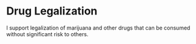 # Drug Legalization

I support legalization of marijuana and other drugs that can be consumed without significant risk to others.
